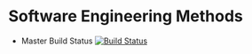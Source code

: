 # Software Engineering Methods

- Master Build Status [![Build Status](https://travis-ci.org/Scott-Darroch/sem.svg?branch=master)](https://travis-ci.org/Scott-Darroch/sem)